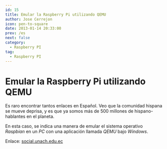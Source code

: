 ```yaml
---
id: 15
title: Emular la Raspberry Pi utilizando QEMU
author: Jose Cerrejon
icon: pen-to-square
date: 2013-01-14 20:33:00
prev: /es
next: false
category:
  - Raspberry PI
tag:
  - Raspberry PI
---
```


# Emular la Raspberry Pi utilizando QEMU

Es raro encontrar tantos enlaces en Español. Veo que la comunidad hispana se mueve deprisa, y es que ya somos más de 500 millones de hispano-hablantes en el planeta.

En esta caso, se indica una manera de emular el sistema operativo *Raspbian* en un *PC* con una aplicación llamada *QEMU* bajo *Windows*.

Enlace: [social.unach.edu.ec](http://social.unach.edu.ec/raspberrypi/2013/01/11/raspberry-pi-utilizando-qemu/)